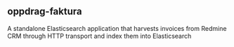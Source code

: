 ## oppdrag-faktura
A standalone Elasticsearch application that harvests invoices from Redmine CRM through HTTP transport and index them into Elasticsearch
